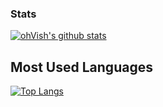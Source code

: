 ### Stats
[![ohVish's github stats](https://github-readme-stats.vercel.app/api?username=USER&show_icons=true&theme=tokyonight)](https://github.com/anuraghazra/github-readme-stats)

## Most Used Languages
[![Top Langs](https://github-readme-stats.vercel.app/api/top-langs/?username=USER&show_icons=true&theme=tokyonight)](https://github.com/anuraghazra/github-readme-stats)

